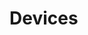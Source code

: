# Devices
























































































































